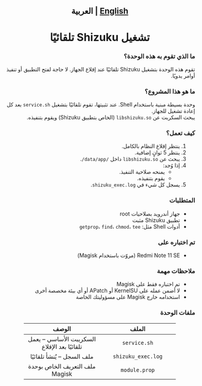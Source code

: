 <div dir="rtl">
<h2><p align="center"><a href="README.md">English</a> | العربية</p></h2>

<h1 align="center">تشغيل Shizuku تلقائيًا</h1>

<h3>ما الذي تقوم به هذه الوحدة؟</h3>
<p>
تقوم هذه الوحدة بتشغيل Shizuku تلقائيًا عند إقلاع الجهاز. لا حاجة لفتح التطبيق أو تنفيذ أوامر يدويًا.
</p>

<h3>ما هو هذا المشروع؟</h3>
<p>
وحدة بسيطة مبنية باستخدام Shell. عند تثبيتها، تقوم تلقائيًا بتشغيل <code>service.sh</code> بعد كل إعادة تشغيل للجهاز.<br>
يبحث السكربت عن <code>libshizuku.so</code> (الخاص بتطبيق Shizuku) ويقوم بتنفيذه.
</p>

<h3>كيف تعمل؟</h3>
<ol>
  <li>ينتظر إقلاع النظام بالكامل.</li>
  <li>ينتظر 5 ثوانٍ إضافية.</li>
  <li>يبحث عن <code>libshizuku.so</code> داخل <code>/data/app/</code>.</li>
  <li>إذا وُجد:
    <ul>
      <li>يمنحه صلاحية التنفيذ.</li>
      <li>يقوم بتنفيذه.</li>
    </ul>
  </li>
  <li>يسجل كل شيء في <code>shizuku_exec.log</code>.</li>
</ol>

<h3>المتطلبات</h3>
<ul>
  <li>جهاز أندرويد بصلاحيات root</li>
  <li>تطبيق Shizuku مثبت</li>
  <li>أدوات Shell مثل: <code>getprop</code>، <code>find</code>، <code>chmod</code>، <code>tee</code></li>
</ul>

<h3>تم اختباره على</h3>
<ul>
  <li>Redmi Note 11 SE (مروّت باستخدام Magisk)</li>
</ul>

<h3>ملاحظات مهمة</h3>
<ul>
  <li>تم اختباره فقط على Magisk</li>
  <li>لا أضمن عمله على KernelSU أو APatch أو أي بيئة مخصصة أخرى</li>
  <li>استخدامه خارج Magisk على مسؤوليتك الخاصة</li>
</ul>

<h3>ملفات الوحدة</h3>
<div align="center">
  <table style="width: 80%; table-layout: fixed; border: 1px solid transparent; border-collapse: collapse;" cellspacing="0" cellpadding="8">
    <thead>
      <tr>
        <th style="width: 50%; text-align: center;">الملف</th>
        <th style="width: 50%; text-align: center;">الوصف</th>
      </tr>
    </thead>
    <tbody>
      <tr>
        <td style="width: 50%; text-align: center;"><code>service.sh</code></td>
        <td style="width: 50%; text-align: center;">السكريبت الأساسي – يعمل تلقائيًا بعد الإقلاع</td>
      </tr>
      <tr>
        <td style="width: 50%; text-align: center;"><code>shizuku_exec.log</code></td>
        <td style="width: 50%; text-align: center;">ملف السجل – يُنشأ تلقائيًا</td>
      </tr>
      <tr>
        <td style="width: 50%; text-align: center;"><code>module.prop</code></td>
        <td style="width: 50%; text-align: center;">ملف التعريف الخاص بوحدة Magisk</td>
      </tr>
    </tbody>
  </table>
</div>
</div>
